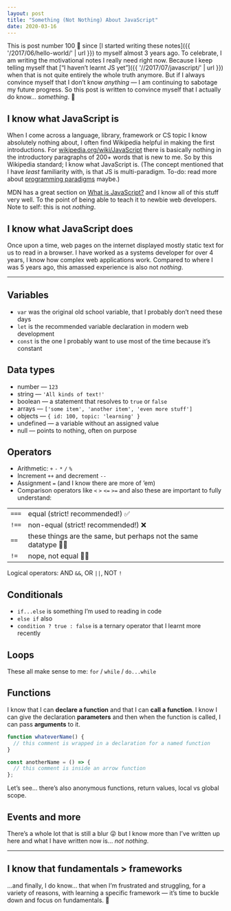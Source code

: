 ```yaml
---
layout: post
title: "Something (Not Nothing) About JavaScript"
date: 2020-03-16
---
```


This is post number 100 🍾 since [I started writing these notes]({{ '/2017/06/hello-world/' | url }}) to myself almost 3 years ago. To celebrate, I am writing the motivational notes I really need right now. Because I keep telling myself that [“I&nbsp;haven’t learnt JS yet”]({{ '//2017/07/javascript/' | url }}) when that is not quite entirely the whole truth anymore. But if I always convince myself that I don’t know _anything_ — I am continuing to sabotage my future progress. So this post is written to convince myself that I actually do know… _something_. 🌱

## I know what JavaScript is

When I come across a language, library, framework or CS topic I know absolutely nothing about, I&nbsp;often find Wikipedia helpful in making the first introductions. For [wikipedia.org/wiki/JavaScript](https://en.wikipedia.org/wiki/JavaScript) there is basically nothing in the introductory paragraphs of 200+ words that is new to me. So by this Wikipedia standard; I know what JavaScript is. (The concept mentioned that I have _least_ familiarity with, is that JS is multi-paradigm. To-do: read more about [programming paradigms](https://en.wikipedia.org/wiki/Programming_paradigm) maybe.)

MDN has a great section on [What is JavaScript?](https://developer.mozilla.org/en-US/docs/Learn/JavaScript/First_steps/What_is_JavaScript) and I know all of this stuff very well. To the point of being able to teach it to newbie web developers. Note to self: this is not _nothing_.

## I know what JavaScript does

Once upon a time, web pages on the internet displayed mostly static text for us to read in a browser. I&nbsp;have worked as a systems developer for over 4 years, I know how complex web applications work. Compared to where I was 5 years ago, this amassed experience is also not _nothing_.

---

## Variables

- `var` was the original old school variable, that I probably don’t need these days
- `let` is the recommended variable declaration in modern web development
- `const` is the one I probably want to use most of the time because it’s constant

## Data types

- number — `123`
- string — `'All kinds of text!'`
- boolean — a statement that resolves to `true` or `false`
- arrays — `['some item', 'another item', 'even more stuff']`
- objects — `{ id: 100, topic: 'learning' }`
- undefined — a variable without an assigned value
- null — points to nothing, often on purpose

## Operators

- Arithmetic: `+` `-` `*` `/` `%`
- Increment `++` and decrement `--`
- Assignment `=` (and I know there are more of ’em)
- Comparison operators like `<` `>` `<=` `>=` and also these are important to fully understand:

|       |                                                                  |
| ----- | ---------------------------------------------------------------- |
| `===` | equal (strict! recommended!) ✅                                  |
| `!==` | non-equal (strict! recommended!) ❌                              |
| `==`  | these things are the same, but perhaps not the same datatype 🤷🏻‍ |
| `!=`  | nope, not equal 🙅🏻‍                                              |

Logical operators: AND `&&`, OR `||`, NOT `!`

## Conditionals

- `if...else` is something I’m used to reading in code
- `else if` also
- `condition ? true : false` is a ternary operator that I learnt more recently

## Loops

These all make sense to me: `for` / `while` / `do...while`

## Functions

I know that I can **declare a function** and that I can **call a function**. I know I can give the declaration **parameters** and then when the function is called, I can pass **arguments** to it.

```js
function whateverName() {
  // this comment is wrapped in a declaration for a named function
}
```

```js
const anotherName = () => {
  // this comment is inside an arrow function
};
```

Let’s see… there’s also anonymous functions, return values, local vs global scope.

## Events and more

There’s a whole lot that is still a blur 😜 but I know more than I’ve written up here and what I have written now is… _not nothing_.

---

## I know that fundamentals > frameworks

…and finally, I do know… that when I’m frustrated and struggling, for a variety of reasons, with learning a specific framework — it’s time to buckle down and focus on fundamentals. 😤
